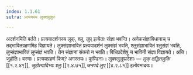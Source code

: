```yaml
---
index: 1.1.61
sutra: प्रत्ययस्य लुक्श्लुलुपः

---
```

अदर्शनमिति वर्तते। प्रत्ययादर्शनस्य लुक्, श्लु, लुप् इत्येताः संज्ञा भवन्ति। अनेकसंज्ञाविधानाच् च तद्भावितग्रहणमिह विज्ञायते। लुक्संज्ञाभावितं प्रत्ययादर्शनं लुक्संज्ञं भवति, श्लुसंज्ञाभावितं श्लुसंज्ञं भवति, लुप्संज्ञाभावितं लुप्संज्ञं भवति। तेन संज्ञानां संकरो न भवति। विधिप्रदेशेषु च भाविनी संज्ञा विज्ञायते। अत्ति। जुहोति। वरणाः। प्रत्ययग्रहणं किम्? अगस्तयः। कुण्डिनाः। लुक्श्लुलुप्प्रदेशाः — _लुक् तद्धितलुकि_ [[१.२.४९]], _जुहोत्यादिभ्यः श्लुः_ [[२.४.७५]],_जनपदे लुप्_ [[४.२.८१]] इत्येवमादयः॥